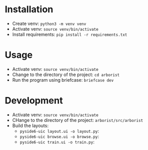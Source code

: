 # Installation
- Create venv: `python3 -m venv venv`
- Activate venv: `source venv/bin/activate`
- Install requirements: `pip install -r requirements.txt`

# Usage
- Activate venv: `source venv/bin/activate`
- Change to the directory of the project: `cd arborist`
- Run the program using briefcase: `briefcase dev`

# Development
- Activate venv: `source venv/bin/activate`
- CHange to the directory of the project: `arborist/src/arborist`
- Build the layouts:
  -  `pyside6-uic layout.ui -o layout.py`:
  -  `pyside6-uic browse.ui -o browse.py`:
  -  `pyside6-uic train.ui -o train.py`: